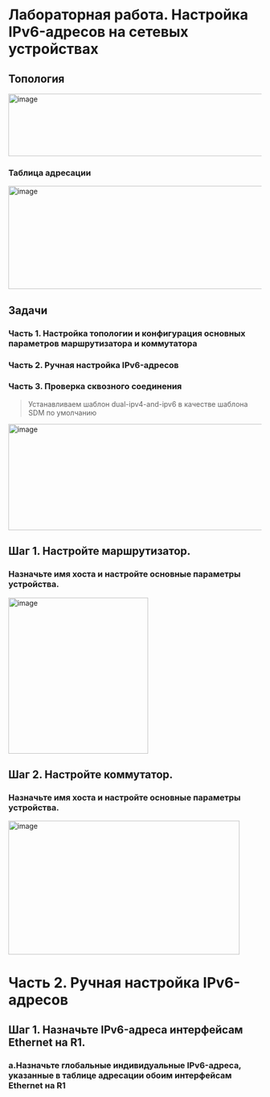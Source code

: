 # Лабораторная работа. Настройка IPv6-адресов на сетевых устройствах
## Топология  
<img width="636" height="124" alt="image" src="https://github.com/user-attachments/assets/4b7ef517-30c9-4f73-973e-71211dd49bdb" />  

### Таблица адресации  
<img width="742" height="205" alt="image" src="https://github.com/user-attachments/assets/bc5a5c07-b86c-4ce0-b503-d6433fc8dc13" />  

## Задачи
### Часть 1. Настройка топологии и конфигурация основных параметров маршрутизатора и коммутатора
### Часть 2. Ручная настройка IPv6-адресов
### Часть 3. Проверка сквозного соединения  

>Устанавливаем шаблон dual-ipv4-and-ipv6 в качестве шаблона SDM по умолчанию

<img width="617" height="211" alt="image" src="https://github.com/user-attachments/assets/5ac33e9d-940d-4dbf-986b-47e5f3a055c9" />  

## Шаг 1. Настройте маршрутизатор.
### Назначьте имя хоста и настройте основные параметры устройства.  
<img width="278" height="310" alt="image" src="https://github.com/user-attachments/assets/c1dd652b-1b0b-4fba-a65b-f401a0b9fced" />  

## Шаг 2. Настройте коммутатор.
### Назначьте имя хоста и настройте основные параметры устройства.  
<img width="460" height="266" alt="image" src="https://github.com/user-attachments/assets/787f05e6-afa6-4e79-bd40-c6bd4e668991" />  

# Часть 2. Ручная настройка IPv6-адресов  
## Шаг 1. Назначьте IPv6-адреса интерфейсам Ethernet на R1.  
### a.Назначьте глобальные индивидуальные IPv6-адреса, указанные в таблице адресации обоим интерфейсам Ethernet на R1







